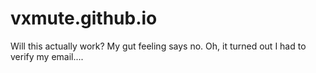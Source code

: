 vxmute.github.io
================

Will this actually work? My gut feeling says no.
Oh, it turned out I had to verify my email....
